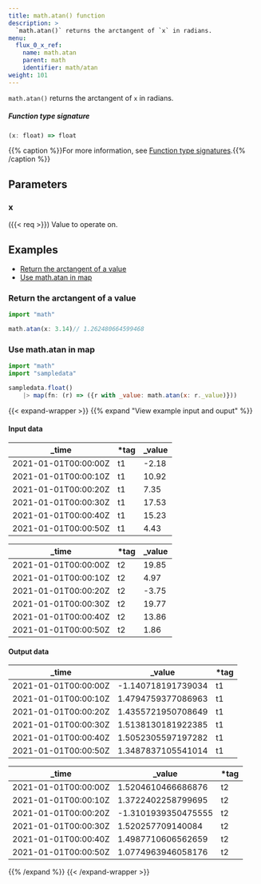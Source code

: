 ```yaml
---
title: math.atan() function
description: >
  `math.atan()` returns the arctangent of `x` in radians.
menu:
  flux_0_x_ref:
    name: math.atan
    parent: math
    identifier: math/atan
weight: 101
---
```


<!------------------------------------------------------------------------------

IMPORTANT: This page was generated from comments in the Flux source code. Any
edits made directly to this page will be overwritten the next time the
documentation is generated. 

To make updates to this documentation, update the function comments above the
function definition in the Flux source code:

https://github.com/influxdata/flux/blob/master/stdlib/math/math.flux#L263-L263

Contributing to Flux: https://github.com/influxdata/flux#contributing
Fluxdoc syntax: https://github.com/influxdata/flux/blob/master/docs/fluxdoc.md

------------------------------------------------------------------------------->

`math.atan()` returns the arctangent of `x` in radians.



##### Function type signature

```js
(x: float) => float
```

{{% caption %}}For more information, see [Function type signatures](/flux/v0.x/function-type-signatures/).{{% /caption %}}

## Parameters

### x
({{< req >}})
Value to operate on.




## Examples

- [Return the arctangent of a value](#return-the-arctangent-of-a-value)
- [Use math.atan in map](#use-mathatan-in-map)

### Return the arctangent of a value

```js
import "math"

math.atan(x: 3.14)// 1.262480664599468

```


### Use math.atan in map

```js
import "math"
import "sampledata"

sampledata.float()
    |> map(fn: (r) => ({r with _value: math.atan(x: r._value)}))
```

{{< expand-wrapper >}}
{{% expand "View example input and ouput" %}}

#### Input data

| _time                | *tag | _value  |
| -------------------- | ---- | ------- |
| 2021-01-01T00:00:00Z | t1   | -2.18   |
| 2021-01-01T00:00:10Z | t1   | 10.92   |
| 2021-01-01T00:00:20Z | t1   | 7.35    |
| 2021-01-01T00:00:30Z | t1   | 17.53   |
| 2021-01-01T00:00:40Z | t1   | 15.23   |
| 2021-01-01T00:00:50Z | t1   | 4.43    |

| _time                | *tag | _value  |
| -------------------- | ---- | ------- |
| 2021-01-01T00:00:00Z | t2   | 19.85   |
| 2021-01-01T00:00:10Z | t2   | 4.97    |
| 2021-01-01T00:00:20Z | t2   | -3.75   |
| 2021-01-01T00:00:30Z | t2   | 19.77   |
| 2021-01-01T00:00:40Z | t2   | 13.86   |
| 2021-01-01T00:00:50Z | t2   | 1.86    |


#### Output data

| _time                | _value             | *tag |
| -------------------- | ------------------ | ---- |
| 2021-01-01T00:00:00Z | -1.140718191739034 | t1   |
| 2021-01-01T00:00:10Z | 1.4794759377086963 | t1   |
| 2021-01-01T00:00:20Z | 1.4355721950708649 | t1   |
| 2021-01-01T00:00:30Z | 1.5138130181922385 | t1   |
| 2021-01-01T00:00:40Z | 1.5052305597197282 | t1   |
| 2021-01-01T00:00:50Z | 1.3487837105541014 | t1   |

| _time                | _value              | *tag |
| -------------------- | ------------------- | ---- |
| 2021-01-01T00:00:00Z | 1.5204610466686876  | t2   |
| 2021-01-01T00:00:10Z | 1.3722402258799695  | t2   |
| 2021-01-01T00:00:20Z | -1.3101939350475555 | t2   |
| 2021-01-01T00:00:30Z | 1.520257709140084   | t2   |
| 2021-01-01T00:00:40Z | 1.4987710606562659  | t2   |
| 2021-01-01T00:00:50Z | 1.0774963946058176  | t2   |

{{% /expand %}}
{{< /expand-wrapper >}}
